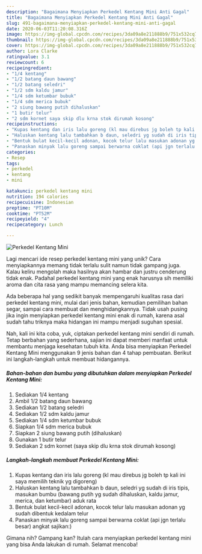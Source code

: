 ```yaml
---
description: "Bagaimana Menyiapkan Perkedel Kentang Mini Anti Gagal"
title: "Bagaimana Menyiapkan Perkedel Kentang Mini Anti Gagal"
slug: 491-bagaimana-menyiapkan-perkedel-kentang-mini-anti-gagal
date: 2020-06-03T11:20:08.316Z
image: https://img-global.cpcdn.com/recipes/3da09a8e211888b9/751x532cq70/perkedel-kentang-mini-foto-resep-utama.jpg
thumbnail: https://img-global.cpcdn.com/recipes/3da09a8e211888b9/751x532cq70/perkedel-kentang-mini-foto-resep-utama.jpg
cover: https://img-global.cpcdn.com/recipes/3da09a8e211888b9/751x532cq70/perkedel-kentang-mini-foto-resep-utama.jpg
author: Lora Clarke
ratingvalue: 3.1
reviewcount: 6
recipeingredient:
- "1/4 kentang"
- "1/2 batang daun bawang"
- "1/2 batang seledri"
- "1/2 sdm kaldu jamur"
- "1/4 sdm ketumbar bubuk"
- "1/4 sdm merica bubuk"
- "2 siung bawang putih dihaluskan"
- "1 butir telur"
- "2 sdm kornet saya skip dlu krna stok dirumah kosong"
recipeinstructions:
- "Kupas kentang dan iris lalu goreng (kl mau direbus jg boleh tp kali ini saya memilih teknik yg digoreng)"
- "Haluskan kentang lalu tambahkan b daun, seledri yg sudah di iris tipis, masukan bumbu (bawang putih yg sudah dihaluskan, kaldu jamur, merica, dan ketumbar) aduk rata"
- "Bentuk bulat kecil-kecil adonan, kocok telur lalu masukan adonan yg sudah dibentuk kedalam telur"
- "Panaskan minyak lalu goreng sampai berwarna coklat (api jgn terlalu besar) angkat sajikan:)"
categories:
- Resep
tags:
- perkedel
- kentang
- mini

katakunci: perkedel kentang mini 
nutrition: 194 calories
recipecuisine: Indonesian
preptime: "PT10M"
cooktime: "PT52M"
recipeyield: "4"
recipecategory: Lunch

---
```



![Perkedel Kentang Mini](https://img-global.cpcdn.com/recipes/3da09a8e211888b9/751x532cq70/perkedel-kentang-mini-foto-resep-utama.jpg)

Lagi mencari ide resep perkedel kentang mini yang unik? Cara menyiapkannya memang tidak terlalu sulit namun tidak gampang juga. Kalau keliru mengolah maka hasilnya akan hambar dan justru cenderung tidak enak. Padahal perkedel kentang mini yang enak harusnya sih memiliki aroma dan cita rasa yang mampu memancing selera kita.

Ada beberapa hal yang sedikit banyak mempengaruhi kualitas rasa dari perkedel kentang mini, mulai dari jenis bahan, kemudian pemilihan bahan segar, sampai cara membuat dan menghidangkannya. Tidak usah pusing jika ingin menyiapkan perkedel kentang mini enak di rumah, karena asal sudah tahu triknya maka hidangan ini mampu menjadi suguhan spesial.




Nah, kali ini kita coba, yuk, ciptakan perkedel kentang mini sendiri di rumah. Tetap berbahan yang sederhana, sajian ini dapat memberi manfaat untuk membantu menjaga kesehatan tubuh kita. Anda bisa menyiapkan Perkedel Kentang Mini menggunakan 9 jenis bahan dan 4 tahap pembuatan. Berikut ini langkah-langkah untuk membuat hidangannya.

<!--inarticleads1-->

##### Bahan-bahan dan bumbu yang dibutuhkan dalam menyiapkan Perkedel Kentang Mini:

1. Sediakan 1/4 kentang
1. Ambil 1/2 batang daun bawang
1. Sediakan 1/2 batang seledri
1. Sediakan 1/2 sdm kaldu jamur
1. Sediakan 1/4 sdm ketumbar bubuk
1. Siapkan 1/4 sdm merica bubuk
1. Siapkan 2 siung bawang putih (dihaluskan)
1. Gunakan 1 butir telur
1. Sediakan 2 sdm kornet (saya skip dlu krna stok dirumah kosong)




<!--inarticleads2-->

##### Langkah-langkah membuat Perkedel Kentang Mini:

1. Kupas kentang dan iris lalu goreng (kl mau direbus jg boleh tp kali ini saya memilih teknik yg digoreng)
1. Haluskan kentang lalu tambahkan b daun, seledri yg sudah di iris tipis, masukan bumbu (bawang putih yg sudah dihaluskan, kaldu jamur, merica, dan ketumbar) aduk rata
1. Bentuk bulat kecil-kecil adonan, kocok telur lalu masukan adonan yg sudah dibentuk kedalam telur
1. Panaskan minyak lalu goreng sampai berwarna coklat (api jgn terlalu besar) angkat sajikan:)




Gimana nih? Gampang kan? Itulah cara menyiapkan perkedel kentang mini yang bisa Anda lakukan di rumah. Selamat mencoba!

